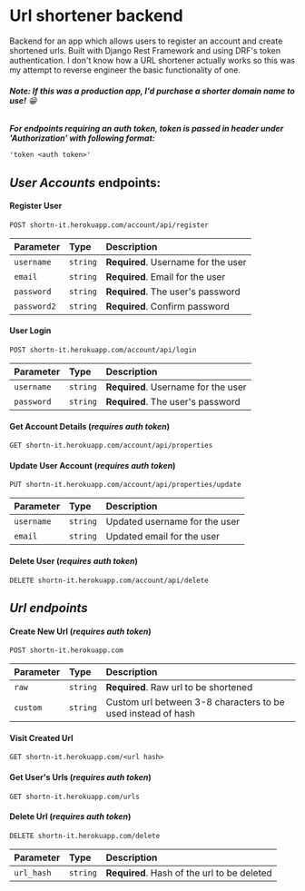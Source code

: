 # Url shortener backend

Backend for an app which allows users to register an account and create shortened urls. Built with Django Rest Framework and using DRF's token authentication. I don't know how a URL shortener actually works so this was my attempt to reverse engineer the basic functionality of one. 

###### ***Note: If this was a production app, I'd purchase a shorter domain name to use!***  😁

***For endpoints requiring an auth token, token is passed in header under 'Authorization' with following format:***

```
'token <auth token>'
```

## *User Accounts* endpoints:

#### Register User

``` http
POST shortn-it.herokuapp.com/account/api/register
```

| Parameter   | Type     | Description                         |
| :---------- | :------- | :---------------------------------- |
| `username`  | `string` | **Required**. Username for the user |
| `email`     | `string` | **Required**. Email for the user    |
| `password`  | `string` | **Required**. The user's password   |
| `password2` | `string` | **Required**. Confirm password      |

#### User Login

``` http
POST shortn-it.herokuapp.com/account/api/login
```

| Parameter   | Type     | Description                         |
| :---------- | :------- | :---------------------------------- |
| `username`  | `string` | **Required**. Username for the user |
| `password`  | `string` | **Required**. The user's password   |

#### Get Account Details (*requires auth token*)

``` http
GET shortn-it.herokuapp.com/account/api/properties
```

#### Update User Account (*requires auth token*)

``` http
PUT shortn-it.herokuapp.com/account/api/properties/update
```

| Parameter   | Type     | Description                   |
| :---------- | :------- | :---------------------------- |
| `username`  | `string` | Updated username for the user |
| `email`     | `string` | Updated email for the user    |

#### Delete User (*requires auth token*)

``` http
DELETE shortn-it.herokuapp.com/account/api/delete
```

## *Url endpoints*

#### Create New Url (*requires auth token*)

``` http
POST shortn-it.herokuapp.com
```

| Parameter | Type     | Description                                                  |
| :-------- | :------- | :----------------------------------------------------------- |
| `raw`     | `string` | **Required**. Raw url to be shortened                        |
| `custom`  | `string` | Custom url between 3-8 characters to be used instead of hash |

#### Visit Created Url

``` http
GET shortn-it.herokuapp.com/<url hash>
```

#### Get User's Urls (*requires auth token*)

``` http
GET shortn-it.herokuapp.com/urls
```

#### Delete Url (*requires auth token*)

``` http
DELETE shortn-it.herokuapp.com/delete
```

| Parameter  | Type     | Description                                 |
| :--------- | :------- | :------------------------------------------ |
| `url_hash` | `string` | **Required**. Hash of the url to be deleted |
